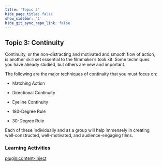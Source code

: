 ```yaml
---
title: 'Topic 3'
hide_page_title: false
show_sidebar: '1'
hide_git_sync_repo_link: false
---
```


## Topic 3: Continuity

Continuity, or the non-distracting and motivated and smooth flow of action, is another skill set essential to the filmmaker’s took kit. Some techniques you have already studied, but others are new and important.

The following are the major techniques of continuity that you must focus on:

  - Matching Action

  - Directional Continuity

  - Eyeline Continuity

  - 180-Degree Rule

  - 30-Degree Rule

Each of these individually and as a group will help immensely in creating well-constructed, well-motivated, and audience-engaging films.

### Learning Activities
[plugin:content-inject](../_9-3)
